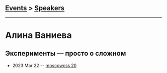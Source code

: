 ## [Events](../README.md) > [Speakers](../speakers.md)
---

# Алина Ваниева

## Эксперименты — просто о сложном
- 2023 Mar 22 -- [moscowcss 20](https://youtu.be/0yJfv737HhI)    
